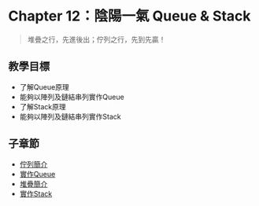# Chapter 12：陰陽一氣 Queue & Stack

> 堆疊之行，先進後出；佇列之行，先到先贏！

## 教學目標
- 了解Queue原理
- 能夠以陣列及鏈結串列實作Queue
- 了解Stack原理
- 能夠以陣列及鏈結串列實作Stack

## 子章節
* [佇列簡介](01_queue_intro.md)
* [實作Queue](02_queue_implementation.md)
* [堆疊簡介](03_stack_intro.md)
* [實作Stack]()
